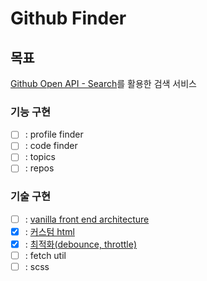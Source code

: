 # Github Finder

## 목표

[Github Open API - Search](https://docs.github.com/ko/rest/search?apiVersion=2022-11-28)를 활용한 검색 서비스

### 기능 구현

- [ ] : profile finder
- [ ] : code finder
- [ ] : topics
- [ ] : repos

### 기술 구현

- [ ] : [vanilla front end architecture](docs/core.md)
- [x] : [커스텀 html](docs/html.md)
- [x] : [최적화(debounce, throttle)](docs/optimize.md)
- [ ] : fetch util
- [ ] : scss
